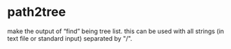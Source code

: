 # path2tree
make the output of “find” being tree list. this can be used with all strings (in text file or standard input) separated by "/".
